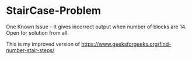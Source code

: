 # StairCase-Problem

One Known Issue - It gives incorrect output when number of blocks are 14. Open for solution from all.

This is my improved version of https://www.geeksforgeeks.org/find-number-stair-steps/
